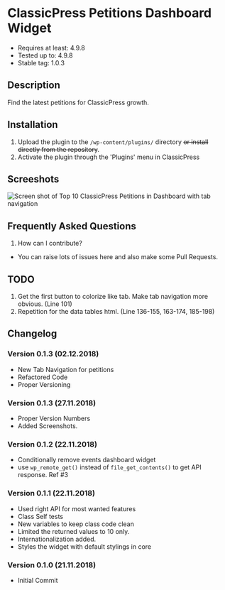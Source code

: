 # ClassicPress Petitions Dashboard Widget
* Requires at least: 4.9.8
* Tested up to: 4.9.8
* Stable tag: 1.0.3

## Description
Find the latest petitions for ClassicPress growth.

## Installation
1. Upload the plugin to the `/wp-content/plugins/` directory ~~or install directly from the repository~~.
1. Activate the plugin through the 'Plugins' menu in ClassicPress

## Screeshots
![Screen shot of Top 10 ClassicPress Petitions in Dashboard with tab navigation](https://github.com/bahiirwa/ClassicPressPetitionsDashboard/blob/master/assets/images/Screenshot-1.png "Screen shot of Top 10 ClassicPress Petitions in Dashboard with tab navigation")

## Frequently Asked Questions
1. How can I contribute?
* You can raise lots of issues here and also make some Pull Requests.

## TODO
1. Get the first button to colorize like tab. Make tab navigation more obvious. (Line 101)
1. Repetition for the data tables html. (Line 136-155, 163-174, 185-198)

## Changelog

### Version 0.1.3 (02.12.2018)
* New Tab Navigation for petitions
* Refactored Code 
* Proper Versioning

### Version 0.1.3 (27.11.2018)
* Proper Version Numbers
* Added Screenshots.

### Version 0.1.2 (22.11.2018)
* Conditionally remove events dashboard widget
* use `wp_remote_get()` instead of `file_get_contents()` to get API response. Ref #3

### Version 0.1.1 (22.11.2018)
* Used right API for most wanted features
* Class Self tests
* New variables to keep class code clean
* Limited the returned values to 10 only.
* Internationalization added.
* Styles the widget with default stylings in core

### Version 0.1.0 (21.11.2018)
* Initial Commit
